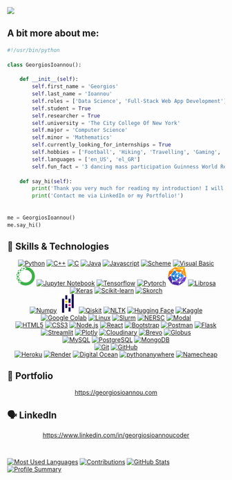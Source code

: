 <img src="https://github.com/GeorgiosIoannouCoder/GeorgiosIoannouCoderPublic/blob/main/Georgios_Ioannou_README.gif"/>

## A bit more about me:

```python
#!/usr/bin/python

class GeorgiosIoannou():

    def __init__(self):
        self.first_name = 'Georgios'
        self.last_name = 'Ioannou'
        self.roles = ['Data Science', 'Full-Stack Web App Development']
        self.student = True
        self.researcher = True
        self.university = 'The City College Of New York'
        self.major = 'Computer Science'
        self.minor = 'Mathematics'
        self.currently_looking_for_internships = True
        self.hobbies = ['Football', 'Hiking', 'Travelling', 'Gaming', 'Dancing']
        self.languages = ['en_US', 'el_GR']
        self.fun_fact = '3 dancing mass participation Guinness World Records'

    def say_hi(self):
        print('Thank you very much for reading my introduction! I will be more than happy to work on a project together!')
        print('Contact me via LinkedIn or my Portfolio!')


me = GeorgiosIoannou()
me.say_hi()
```

## 🧰 Skills & Technologies

<p align="center">
    <a href="https://www.python.org/"><img src="https://www.vectorlogo.zone/logos/python/python-icon.svg" alt="Python" width="43" height="43"></a>
    <a href="https://en.cppreference.com/w/"><img src="https://upload.wikimedia.org/wikipedia/commons/1/18/ISO_C%2B%2B_Logo.svg" alt="C++" width="43" height="43"></a>
    <a href="https://en.cppreference.com/w/c/language"><img src="https://upload.wikimedia.org/wikipedia/commons/1/18/C_Programming_Language.svg" alt="C" width="43" height="43"></a>
    <a href="https://www.java.com/en/"><img src="https://www.vectorlogo.zone/logos/java/java-icon.svg" alt="Java" width="43" height="43"></a>
    <a href="https://www.javascript.com/"><img src="https://vectorwiki.com/images/G9sE3__javascript.svg" alt="Javascript" width="43" height="43"></a>
    <a href="https://docs.racket-lang.org/r5rs/index.html"><img src="https://upload.wikimedia.org/wikipedia/commons/3/39/Lambda_lc.svg" alt="Scheme" width="43" height="43"></a>
    <a href="https://learn.microsoft.com/en-us/dotnet/visual-basic/"><img src="https://www.vectorlogo.zone/logos/microsoft_vb/microsoft_vb-icon.svg" alt="Visual Basic" width="43" height="43"></a>
    <br />
    <a href="https://www.anaconda.com/"><img src="https://raw.githubusercontent.com/devicons/devicon/55609aa5bd817ff167afce0d965585c92040787a/icons/anaconda/anaconda-original.svg" alt="Anaconda" width="43" height="43"></a>
    <a href="https://jupyter.org/"><img src="https://www.vectorlogo.zone/logos/jupyter/jupyter-icon.svg" alt="Jupyter Notebook" width="43" height="43"></a>
    <a href="https://www.tensorflow.org/"><img src="https://www.vectorlogo.zone/logos/tensorflow/tensorflow-icon.svg" alt="Tensorflow" width="43" height="43"></a>
    <a href="https://pytorch.org/"><img src="https://www.vectorlogo.zone/logos/pytorch/pytorch-icon.svg" alt="Pytorch" width="43" height="43"></a>
    <a href="https://pytorch-geometric.readthedocs.io/en/latest/"><img src="https://raw.githubusercontent.com/pyg-team/pyg_sphinx_theme/master/pyg_sphinx_theme/static/img/pyg_logo.png" alt="Pytorch Geometric" width="43" height="43"></a>
    <a href="https://librosa.org/doc/latest/index.html"><img src="https://avatars.githubusercontent.com/u/18124827?s=200&v=4" alt="Librosa" width="43" height="43"></a>
    <a href="https://keras.io/"><img src="https://raw.githubusercontent.com/valohai/ml-logos/d8dfb916e50a93a41f3b1ed2ca7bd3dbc77030a2/keras.svg" alt="Keras" width="43" height="43"></a>
    <a href="https://scikit-learn.org/stable/"><img src="https://upload.wikimedia.org/wikipedia/commons/0/05/Scikit_learn_logo_small.svg" alt="Scikit-learn" width="53" height="53"></a>
    <a href="https://skorch.readthedocs.io/en/stable/"><img src="https://avatars.githubusercontent.com/u/47992320?s=200&v=4" alt="Skorch" width="43" height="43"></a>
    <br />
    <a href="https://numpy.org/"><img src="https://www.vectorlogo.zone/logos/numpy/numpy-icon.svg" alt="Numpy" width="43" height="43"></a>
    <a href="https://pandas.pydata.org/"><img src="https://raw.githubusercontent.com/devicons/devicon/55609aa5bd817ff167afce0d965585c92040787a/icons/pandas/pandas-original.svg" alt="Pandas" width="43" height="43"></a>
    <a href="https://qiskit.org/"><img src="https://upload.wikimedia.org/wikipedia/commons/5/51/Qiskit-Logo.svg" alt="Qiskit" width="41" height="43"></a>
    <a href="https://www.nltk.org/"><img src="https://miro.medium.com/v2/resize:fit:592/1*YM2HXc7f4v02pZBEO8h-qw.png" alt="NLTK" width="43" height="43"></a>
    <a href="https://huggingface.co/"><img src="https://avatars.githubusercontent.com/u/25720743?s=200&v=4" alt="Hugging Face" width="43" height="43"></a>
    <a href="https://www.kaggle.com/"><img src="https://www.vectorlogo.zone/logos/kaggle/kaggle-icon.svg" alt="Kaggle" width="43" height="43"></a>
    <a href="https://colab.google/"><img src="https://colab.research.google.com/img/colab_favicon_256px.png" alt="Google Colab" width="41" height="43"></a>
    <a href="https://www.linux.org/"><img src="https://www.vectorlogo.zone/logos/linux/linux-icon.svg" alt="Linux" width="43" height="43"></a>
    <a href="https://slurm.schedmd.com/"><img src="https://upload.wikimedia.org/wikipedia/commons/thumb/3/3a/Slurm_logo.svg/1180px-Slurm_logo.svg.png?20170928000248" alt="Slurm" width="43" height="43"></a>
    <a href="https://www.nersc.gov/"><img src="https://yt3.googleusercontent.com/ytc/APkrFKYK3y75KOUhzTAxFHTe3EAY5FLlXQfMYQdnce9M=s900-c-k-c0x00ffffff-no-rj" alt="NERSC" width="43" height="43"></a>
    <a href="https://modal.com/"><img src="https://avatars.githubusercontent.com/u/88658467?s=200&v=4" alt="Modal" width="43" height="43"></a>
    <br />
    <a href="https://developer.mozilla.org/en-US/docs/Web/HTML"><img src="https://www.vectorlogo.zone/logos/w3_html5/w3_html5-icon.svg" alt="HTML5" width="43" height="43"></a>
    <a href="https://developer.mozilla.org/en-US/docs/Web/CSS"><img src="https://www.vectorlogo.zone/logos/w3_css/w3_css-icon.svg" alt="CSS3" width="43" height="43"></a>
    <a href="https://nodejs.org/en"><img src="https://www.vectorlogo.zone/logos/nodejs/nodejs-horizontal.svg" alt="Node.js" width="110" height="50"></a>
    <a href="https://react.dev/"><img src="https://www.vectorlogo.zone/logos/reactjs/reactjs-icon.svg" alt="React" width="43" height="43"></a>
    <a href="https://getbootstrap.com/"><img src="https://upload.vectorlogo.zone/logos/getbootstrap/images/987f8f6c-263a-47b1-a85d-853cfca215d9.svg" alt="Bootstrap" width="47" height="47"></a>
    <a href="https://www.postman.com/"><img src="https://www.vectorlogo.zone/logos/getpostman/getpostman-icon.svg" alt="Postman" width="43" height="43"></a>
    <a href="https://flask.palletsprojects.com/en/2.3.x/"><img src="https://www.vectorlogo.zone/logos/pocoo_flask/pocoo_flask-icon.svg" alt="Flask" width="43" height="43"></a>
    <a href="https://streamlit.io/"><img src="https://raw.githubusercontent.com/gilbarbara/logos/bea0759cf5fbfaad7e92e6032ff9481dd82de561/logos/streamlit.svg" alt="Streamlit" width="43" height="43"></a>
    <a href="https://plotly.com/"><img src="https://www.vectorlogo.zone/logos/plot_ly/plot_ly-icon.svg" alt="Plotly" width="43" height="43"></a>
    <a href="https://cloudinary.com/"><img src="https://raw.githubusercontent.com/gilbarbara/logos/bea0759cf5fbfaad7e92e6032ff9481dd82de561/logos/cloudinary-icon.svg" alt="Cloudinary" width="43" height="43"></a>
    <a href="https://www.brevo.com/"><img src="https://cdn.shopify.com/app-store/listing_images/79794a9fb07b6edc28ca3ce5ff5fef4a/icon/CMDSgsTx-f4CEAE=.png" alt="Brevo" width="43" height="43"></a>
    <a href="https://www.globus.org/"><img src="https://www.globus.org/assets/images/logo_globus-solid.svg" alt="Globus" width="53" height="53"></a>
    <br />
    <a href="https://www.mysql.com/"><img src="https://www.vectorlogo.zone/logos/mysql/mysql-icon.svg" alt="MySQL" width="43" height="43"></a>
    <a href="https://www.postgresql.org/"><img src="https://www.vectorlogo.zone/logos/postgresql/postgresql-icon.svg" alt="PostgreSQL" width="43" height="43"></a>
    <a href="https://www.mongodb.com/"><img src="https://www.vectorlogo.zone/logos/mongodb/mongodb-icon.svg" alt="MongoDB" width="43" height="43"/></a>
    <br />
    <a href="https://git-scm.com/"><img src="https://www.vectorlogo.zone/logos/git-scm/git-scm-icon.svg" alt="Git" width="47" height="47"></a>
    <a href="https://github.com/"><img src="https://brandeps.com/logo-download/G/GitHub-Icon-logo-vector-01.svg" alt="GitHub" width="43" height="43"></a>
    <br />
    <a href="https://www.heroku.com/"><img src="https://www.vectorlogo.zone/logos/heroku/heroku-icon.svg" alt="Heroku" width="43" height="43"></a>
    <a href="https://render.com/"><img src="https://redwoodjs.com/images/3p-logos/render.svg" alt="Render" width="43" height="43"></a>
    <a href="https://www.digitalocean.com/"><img src="https://www.vectorlogo.zone/logos/digitalocean/digitalocean-icon.svg" alt="Digital Ocean" width="43" height="43"></a>
    <a href="https://www.pythonanywhere.com/"><img src="https://raw.githubusercontent.com/simple-icons/simple-icons/fdbaaa2d5f994288cf998080060c578417f0071f/icons/pythonanywhere.svg" alt="pythonanywhere" width="43" height="43"></a>
    <a href="https://www.namecheap.com/"><img src="https://raw.githubusercontent.com/detain/svg-logos/af43b58bee054f40b2c215d97b983d03b190f0d4/svg/n/namecheap.svg" alt="Namecheap" width="53" height="43"></a>
</p>

## 💼 Portfolio

<p align="center">
    <a href="https://georgiosioannou.com">https://georgiosioannou.com</a>
</p>

## 🗣 LinkedIn

<p align="center">
    <a href="https://www.linkedin.com/in/georgiosioannoucoder">https://www.linkedin.com/in/georgiosioannoucoder</a>
</p>

<br />

[![Most Used Languages](https://github-readme-stats.vercel.app/api/top-langs/?username=GeorgiosIoannouCoder&hide_progress=true&langs_count=10)](https://github.com/GeorgiosIoannouCoder)
[![Contributions](https://github-readme-streak-stats.herokuapp.com/?user=GeorgiosIoannouCoder)](https://github.com/GeorgiosIoannouCoder)
[![GitHub Stats](https://github-readme-stats.vercel.app/api?username=GeorgiosIoannouCoder&show=reviews,discussions_started,discussions_answered&hide_rank=true&show_icons=true)](https://github.com/GeorgiosIoannouCoder)
[![Profile Summary](https://github-profile-summary-cards.vercel.app/api/cards/profile-details?username=GeorgiosIoannouCoder)](https://github.com/GeorgiosIoannouCoder)

<!--### Hi there 👋-->

<!--
**GeorgiosIoannouCoder/GeorgiosIoannouCoder** is a ✨ _special_ ✨ repository because its `README.md` (this file) appears on your GitHub profile.

Here are some ideas to get you started:

- 🔭 I’m currently working on ...
- 🌱 I’m currently learning ...
- 👯 I’m looking to collaborate on ...
- 🤔 I’m looking for help with ...
- 💬 Ask me about ...
- 📫 How to reach me: ...
- 😄 Pronouns: ...
- ⚡ Fun fact: ...
-->
